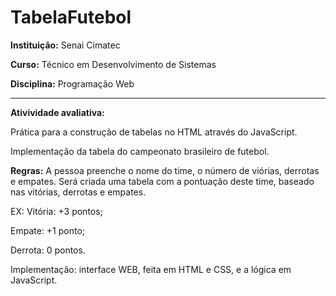 # TabelaFutebol
**Instituição:** Senai Cimatec

**Curso:** Técnico em Desenvolvimento de Sistemas

**Disciplina:** Programação Web
***********
**Ativividade avaliativa:**

Prática para a construção de tabelas no HTML através do JavaScript.

Implementação da tabela do campeonato brasileiro de futebol.

**Regras:**
A pessoa preenche o nome do time, o número de viórias, derrotas e empates. Será criada uma tabela
com a pontuação deste time, baseado nas vitórias, derrotas e empates. 

EX:
Vitória: +3 pontos;

Empate: +1 ponto;

Derrota: 0 pontos.

Implementação: interface WEB, feita em HTML e CSS, e a lógica em JavaScript.

